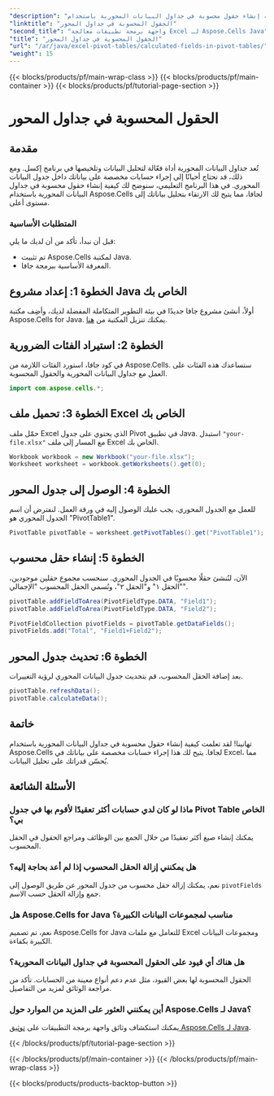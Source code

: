 ```yaml
---
"description": "تعرّف على كيفية إنشاء حقول محسوبة في جداول البيانات المحورية باستخدام Aspose.Cells لجافا. عزّز تحليل بياناتك باستخدام حسابات مخصصة في Excel."
"linktitle": "الحقول المحسوبة في جداول المحور"
"second_title": "واجهة برمجة تطبيقات معالجة Excel لـ Aspose.Cells Java"
"title": "الحقول المحسوبة في جداول المحور"
"url": "/ar/java/excel-pivot-tables/calculated-fields-in-pivot-tables/"
"weight": 15
---
```


{{< blocks/products/pf/main-wrap-class >}}
{{< blocks/products/pf/main-container >}}
{{< blocks/products/pf/tutorial-page-section >}}

# الحقول المحسوبة في جداول المحور

## مقدمة
تُعد جداول البيانات المحورية أداة فعّالة لتحليل البيانات وتلخيصها في برنامج إكسل. ومع ذلك، قد تحتاج أحيانًا إلى إجراء حسابات مخصصة على بياناتك داخل جدول البيانات المحوري. في هذا البرنامج التعليمي، سنوضح لك كيفية إنشاء حقول محسوبة في جداول البيانات المحورية باستخدام Aspose.Cells لجافا، مما يتيح لك الارتقاء بتحليل بياناتك إلى مستوى أعلى.

### المتطلبات الأساسية
قبل أن نبدأ، تأكد من أن لديك ما يلي:
- تم تثبيت Aspose.Cells لمكتبة Java.
- المعرفة الأساسية ببرمجة جافا.

## الخطوة 1: إعداد مشروع Java الخاص بك
أولاً، أنشئ مشروع جافا جديدًا في بيئة التطوير المتكاملة المفضلة لديك، وأضِف مكتبة Aspose.Cells for Java. يمكنك تنزيل المكتبة من [هنا](https://releases.aspose.com/cells/java/).

## الخطوة 2: استيراد الفئات الضرورية
في كود جافا، استورد الفئات اللازمة من Aspose.Cells. ستساعدك هذه الفئات على العمل مع جداول البيانات المحورية والحقول المحسوبة.

```java
import com.aspose.cells.*;
```

## الخطوة 3: تحميل ملف Excel الخاص بك
حمّل ملف Excel الذي يحتوي على جدول Pivot في تطبيق Java. استبدل `"your-file.xlsx"` مع المسار إلى ملف Excel الخاص بك.

```java
Workbook workbook = new Workbook("your-file.xlsx");
Worksheet worksheet = workbook.getWorksheets().get(0);
```

## الخطوة 4: الوصول إلى جدول المحور
للعمل مع الجدول المحوري، يجب عليك الوصول إليه في ورقة العمل. لنفترض أن اسم الجدول المحوري هو "PivotTable1".

```java
PivotTable pivotTable = worksheet.getPivotTables().get("PivotTable1");
```

## الخطوة 5: إنشاء حقل محسوب
الآن، لنُنشئ حقلًا محسوبًا في الجدول المحوري. سنحسب مجموع حقلين موجودين، "الحقل ١" و"الحقل ٢"، ونُسمي الحقل المحسوب "الإجمالي".

```java
pivotTable.addFieldToArea(PivotFieldType.DATA, "Field1");
pivotTable.addFieldToArea(PivotFieldType.DATA, "Field2");

PivotFieldCollection pivotFields = pivotTable.getDataFields();
pivotFields.add("Total", "Field1+Field2");
```

## الخطوة 6: تحديث جدول المحور
بعد إضافة الحقل المحسوب، قم بتحديث جدول البيانات المحوري لرؤية التغييرات.

```java
pivotTable.refreshData();
pivotTable.calculateData();
```

## خاتمة
تهانينا! لقد تعلمت كيفية إنشاء حقول محسوبة في جداول البيانات المحورية باستخدام Aspose.Cells لجافا. يتيح لك هذا إجراء حسابات مخصصة على بياناتك في Excel، مما يُحسّن قدراتك على تحليل البيانات.

## الأسئلة الشائعة
### ماذا لو كان لدي حسابات أكثر تعقيدًا لأقوم بها في جدول Pivot Table الخاص بي؟
   يمكنك إنشاء صيغ أكثر تعقيدًا من خلال الجمع بين الوظائف ومراجع الحقول في الحقل المحسوب.

### هل يمكنني إزالة الحقل المحسوب إذا لم أعد بحاجة إليه؟
   نعم، يمكنك إزالة حقل محسوب من جدول المحور عن طريق الوصول إلى `pivotFields` جمع وإزالة الحقل حسب الاسم.

### هل Aspose.Cells for Java مناسب لمجموعات البيانات الكبيرة؟
   نعم، تم تصميم Aspose.Cells for Java للتعامل مع ملفات Excel ومجموعات البيانات الكبيرة بكفاءة.

### هل هناك أي قيود على الحقول المحسوبة في جداول البيانات المحورية؟
   الحقول المحسوبة لها بعض القيود، مثل عدم دعم أنواع معينة من الحسابات. تأكد من مراجعة الوثائق لمزيد من التفاصيل.

### أين يمكنني العثور على المزيد من الموارد حول Aspose.Cells لـ Java؟
   يمكنك استكشاف وثائق واجهة برمجة التطبيقات على [توثيق Aspose.Cells لـ Java](https://reference.aspose.com/cells/java/).

{{< /blocks/products/pf/tutorial-page-section >}}

{{< /blocks/products/pf/main-container >}}
{{< /blocks/products/pf/main-wrap-class >}}

{{< blocks/products/products-backtop-button >}}